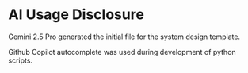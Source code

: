 # AI Usage Disclosure

Gemini 2.5 Pro generated the initial file for the system design template.

Github Copilot autocomplete was used during development of python scripts.
